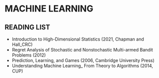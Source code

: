 # MACHINE LEARNING

## READING LIST

- Introduction to High-Dimensional Statistics (2021, Chapman and Hall_CRC) 
- Regret Analysis of Stochastic and Nonstochastic Multi-armed Bandit Problems (2012)
- Prediction, Learning, and Games (2006, Cambridge University Press)
- Understanding Machine Learning_ From Theory to Algorithms (2014, CUP)